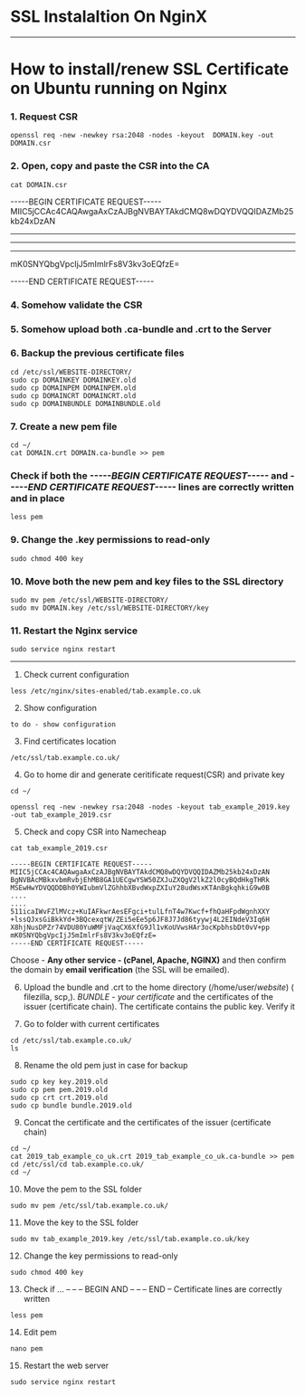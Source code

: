 # SSL Instalaltion On NginX

***
# How to install/renew SSL Certificate on Ubuntu running on Nginx

### 1. Request CSR
```console
openssl req -new -newkey rsa:2048 -nodes -keyout  DOMAIN.key -out DOMAIN.csr
```
### 2. Open, copy and paste the CSR into the CA
```console
cat DOMAIN.csr
```
-----BEGIN CERTIFICATE REQUEST-----
MIIC5jCCAc4CAQAwgaAxCzAJBgNVBAYTAkdCMQ8wDQYDVQQIDAZMb25kb24xDzAN
***
***
***
mK0SNYQbgVpcIjJ5mImlrFs8V3kv3oEQfzE=

-----END CERTIFICATE REQUEST-----

### 4. Somehow validate the CSR

### 5. Somehow upload both .ca-bundle and .crt to the Server

### 6. Backup the previous certificate files
```console
cd /etc/ssl/WEBSITE-DIRECTORY/
sudo cp DOMAINKEY DOMAINKEY.old
sudo cp DOMAINPEM DOMAINPEM.old
sudo cp DOMAINCRT DOMAINCRT.old
sudo cp DOMAINBUNDLE DOMAINBUNDLE.old
```
### 7. Create a new pem file
```console
cd ~/
cat DOMAIN.crt DOMAIN.ca-bundle >> pem
```
### Check if both the _**-----BEGIN CERTIFICATE REQUEST-----**_ and _**-----END CERTIFICATE REQUEST-----**_ lines are correctly written and in place
```console
less pem
```
### 9. Change the .key permissions to read-only
```console
sudo chmod 400 key
```
### 10. Move both the new pem and key files to the SSL directory
```console
sudo mv pem /etc/ssl/WEBSITE-DIRECTORY/
sudo mv DOMAIN.key /etc/ssl/WEBSITE-DIRECTORY/key
```
### 11. Restart the Nginx service
```console
sudo service nginx restart
```
***

1. Check current configuration
```console
less /etc/nginx/sites-enabled/tab.example.co.uk
```
2. Show configuration
```console
to do - show configuration
```

3. Find certificates location
```console
/etc/ssl/tab.example.co.uk/
```

4. Go to home dir and generate ceritificate request(CSR) and private key
```console
cd ~/
```
```console
openssl req -new -newkey rsa:2048 -nodes -keyout tab_example_2019.key -out tab_example_2019.csr
```

5. Check and copy CSR into Namecheap

```console
cat tab_example_2019.csr
```
```
-----BEGIN CERTIFICATE REQUEST-----
MIIC5jCCAc4CAQAwgaAxCzAJBgNVBAYTAkdCMQ8wDQYDVQQIDAZMb25kb24xDzAN
BgNVBAcMBkxvbmRvbjEhMB8GA1UECgwYSW50ZXJuZXQgV2lkZ2l0cyBQdHkgTHRk
MSEwHwYDVQQDDBh0YWIubmVlZGhhbXBvdWxpZXIuY28udWsxKTAnBgkqhkiG9w0B
....
....
511icaIWvFZlMVcz+KuIAFkwrAesEFgci+tulLfnT4w7Kwcf+fhQaHFpdWgnhXXY
+lssQJxsGiBkkYd+3BQcexqtW/ZEi5eEe5p6JF8J7Jd86tyywj4L2EINdeV3Iq6H
X8hjNusDPZr74VDU80YuWMFjVaqCX6XfG9Jl1vKoUVwsHAr3ocKpbhsbDt0vV+pp
mK0SNYQbgVpcIjJ5mImlrFs8V3kv3oEQfzE=
-----END CERTIFICATE REQUEST-----
```

Choose - **Any other service - (cPanel, Apache, NGINX)** and then confirm the domain by **email verification** (the SSL will be emailed).

6. Upload the bundle and .crt to the home directory (/home/user/*website*) ( filezilla, scp,).
*BUNDLE - your certificate* and the certificates of the issuer (certificate chain). The certificate contains the public key. Verify it 

7. Go to folder with current certificates
```console
cd /etc/ssl/tab.example.co.uk/
ls
```

8. Rename the old pem just in case for backup
```console
sudo cp key key.2019.old
sudo cp pem pem.2019.old
sudo cp crt crt.2019.old
sudo cp bundle bundle.2019.old
```

9. Concat the certificate and the certificates of the issuer (certificate chain) 
```console
cd ~/
cat 2019_tab_example_co_uk.crt 2019_tab_example_co_uk.ca-bundle >> pem
cd /etc/ssl/cd tab.example.co.uk/
cd ~/
```

10. Move the pem to the SSL folder
```console
sudo mv pem /etc/ssl/tab.example.co.uk/
```

11. Move the key to the SSL folder
```console
sudo mv tab_example_2019.key /etc/ssl/tab.example.co.uk/key
```

12. Change the key permissions to read-only
```console
sudo chmod 400 key
```

13. Check if ... – – – BEGIN AND – – – END – Certificate lines are correctly written
```console
less pem
```

14. Edit pem
```console
nano pem
```

15. Restart the web server
```console
sudo service nginx restart
```
